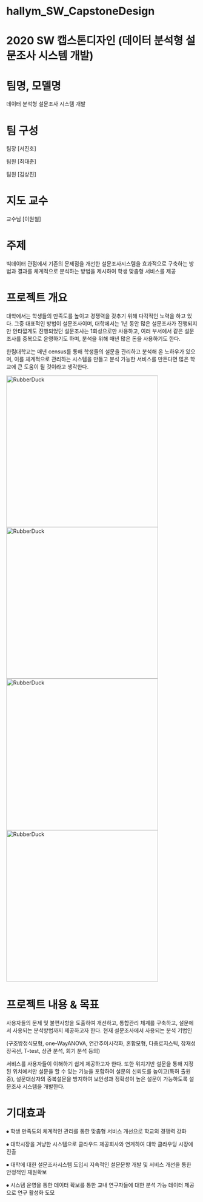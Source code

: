 # hallym_SW_CapstoneDesign
# 2020 SW 캡스톤디자인 (데이터 분석형 설문조사 시스템 개발)

# 팀명, 모델명

데이터 분석형 설문조사 시스템 개발


# 팀 구성

팀장 [서진호]

팀원 [최대준]

팀원 [김상진]


#  지도 교수 

교수님 [이원철] 


# 주제

빅데이터 관점에서 기존의 문제점을 개선한 설문조사시스템을 효과적으로 구축하는 방법과 
결과를 체계적으로 분석하는 방법을 제시하여 학생 맞춤형 서비스를 제공


# 프로젝트 개요


대학에서는 학생들의 만족도를 높이고 경쟁력을 갖추기 위해 다각적인 노력을 하고 있다. 
그중 대표적인 방법이 설문조사이며, 대학에서는 1년 동안 많은 설문조사가 진행되지만 안타깝게도 진행되었던 
설문조사는 1회성으로만 사용하고, 여러 부서에서 같은 설문조사를 중복으로 운영하기도 하며, 분석을 위해 매년 
많은 돈을 사용하기도 한다.

한림대학교는 매년 census를 통해 학생들의 설문을 관리하고 분석해 온 노하우가 있으며, 이를 체계적으로 관리하는 
시스템을 만들고 분석 가능한 서비스를 만든다면 많은 학교에 큰 도움이 될 것이라고 생각한다.  

<img src="/img/image01.png" width="400px"  title="px(픽셀) 크기 설정" alt="RubberDuck"></img><br/>
<img src="/img/image02.png" width="400px"  title="px(픽셀) 크기 설정" alt="RubberDuck"></img><br/>
<img src="/img/image03.png" width="400px"  title="px(픽셀) 크기 설정" alt="RubberDuck"></img><br/>
<img src="/img/image04.png" width="400px"  title="px(픽셀) 크기 설정" alt="RubberDuck"></img><br/>

# 프로젝트 내용 & 목표

사용자들의 문제 및 불편사항을 도출하여 개선하고, 통합관리 체계를 구축하고, 설문에서 사용되는 분석방법까지 제공하고자 한다.
현재 설문조사에서 사용되는 분석 기법인 

(구조방정식모형, one-WayANOVA, 연간추이시각화, 혼합모형, 다중로지스틱, 잠재성장곡선, T-test, 상관 분석, 회기 분석 등의) 

서비스를 사용자들이 이해하기 쉽게 제공하고자 한다. 또한 위치기반 설문을 통해 지정된 위치에서만 설문을 할 수 있는 기능을 포함하여 
설문의 신뢰도를 높이고(특허 출원 중), 설문대상자의 중복설문을 방지하여 보안성과 정확성이 높은 설문이 가능하도록 설문조사 시스템을 개발한다. 


# 기대효과

⦁ 학생 만족도의 체계적인 관리를 통한 맞춤형 서비스 개선으로 학교의 경쟁력 강화

⦁ 대학시장을 겨냥한 시스템으로 클라우드 제공회사와 연계하여 대학 클라우딩 시장에 진출

⦁ 대학에 대한 설문조사시스템 도입시 지속적인 설문문항 개발 및 서비스 개선을 통한 안정적인 재원확보

⦁ 시스템 운영을 통한 데이터 확보를 통한 교내 연구자들에 대한 분석 가능 데이터 제공으로 연구 활성화 도모
